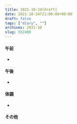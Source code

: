 ```yaml
---
title: 2021-10-24[draft]
date: 2021-10-24T21:00:00+09:00
draft: false
tags: ["diary", ""]
archives: 2021-10
slug: 552488
---
```

#### 午前
- 
#### 午後
- 
#### 体調
- 
#### その他